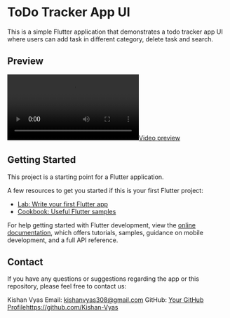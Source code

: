 # ToDo Tracker App UI

This is a simple Flutter application that demonstrates a todo tracker app UI where users can add task in different category, delete task and search.

## Preview 
[![Video preview](Screenrecorder-2024-01-09-22-24-07-362.mp4)](Screenrecorder-2024-01-09-22-24-07-362.mp4)


## Getting Started

This project is a starting point for a Flutter application.

A few resources to get you started if this is your first Flutter project:

- [Lab: Write your first Flutter app](https://docs.flutter.dev/get-started/codelab)
- [Cookbook: Useful Flutter samples](https://docs.flutter.dev/cookbook)

For help getting started with Flutter development, view the
[online documentation](https://docs.flutter.dev/), which offers tutorials,
samples, guidance on mobile development, and a full API reference.

## Contact

If you have any questions or suggestions regarding the app or this repository, please feel free to contact us:

Kishan Vyas
Email: kishanvyas308@gmail.com
GitHub: [Your GitHub Profile](https://github.com/Kishan-Vyas)https://github.com/Kishan-Vyas
